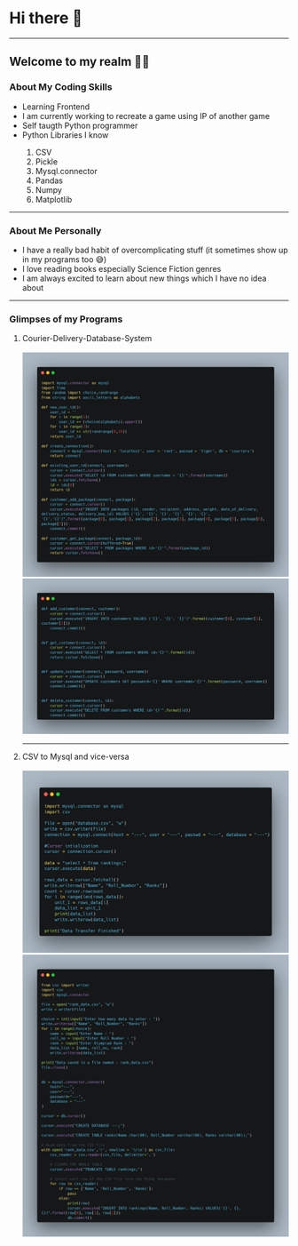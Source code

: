 <!DOCTYPE html>
<html lang="en">
<head>
    <meta charset="UTF-8">
    <meta name="viewport" content="width=device-width, initial-scale=1.0">
    <link rel="stylesheet" href="style.css">
</head>
<body>
    <h1 id="hi">Hi there 🙏</h1>
    <hr>
    <h2 id="greet">Welcome to my realm 🧑‍💻</h2>
    <h3 id="me">About My Coding Skills</h3>
    <ul>
        <li>Learning Frontend</li>
        <li>I am currently working to recreate a game using IP of another game</li>
        <li>Self taugth Python programmer</li>
        <li>Python Libraries I know</li>
        <ol>
            <li>CSV</li>
            <li>Pickle</li>
            <li>Mysql.connector</li>
            <li>Pandas</li>
            <li>Numpy</li>
            <li>Matplotlib</li>
        </ol>
    </ul>
    <hr>
    <h3 id="me">About Me Personally</h3>
    <ul>
        <li>I have a really bad habit of overcomplicating stuff (it sometimes show up in my programs too 😅)</li>
        <li>I love reading books especially Science Fiction genres</li>
        <li>I am always excited to learn about new things which I have no idea about</li>
    </ul>
    <hr>
    <h3>Glimpses of my Programs</h3>
    <ol>
        <li>Courier-Delivery-Database-System</li>
            <br>
            <a href="https://github.com/SuspiciousDude/Courier_Database_Project.git"><img src="ProjectP-1.png" alt="CourierDeliveryPart1"></a>
            <a href="https://github.com/SuspiciousDude/Courier_Database_Project.git"><img src="ProjectP-2.png" alt="CourierDeliveryPart2"></a>
            <br>
            <hr>
        <li>CSV to Mysql and vice-versa</li>
            <br>
            <a href="https://github.com/SuspiciousDude/CSV-to-SQL-conversion.git"><img src="ProjectQ-1.png" alt="CSVtoSQLPart1"></a>
            <a href="https://github.com/SuspiciousDude/CSV-to-SQL-conversion.git"><img src="ProjectQ-2.png" alt="CSVtoSQLPart2"></a>
    </ol>
</body>
</html>